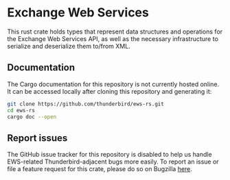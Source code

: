# Exchange Web Services

This rust crate holds types that represent data structures and operations for
the Exchange Web Services API, as well as the necessary infrastructure to
serialize and deserialize them to/from XML.

## Documentation

The Cargo documentation for this repository is not currently hosted online. It
can be accessed locally after cloning this repository and generating it:

```bash
git clone https://github.com/thunderbird/ews-rs.git
cd ews-rs
cargo doc --open
```

## Report issues

The GitHub issue tracker for this repository is disabled to help us handle
EWS-related Thunderbird-adjacent bugs more easily. To report an issue or file a
feature request for this crate, please do so on Bugzilla
[here](https://bugzilla.mozilla.org/enter_bug.cgi?product=MailNews%20Core&component=Networking:%20Exchange).

